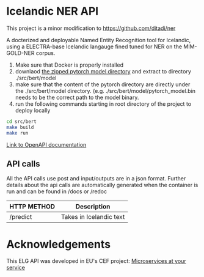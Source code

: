# Icelandic NER API 

This project is a minor modification to https://github.com/ditadi/ner

A docterized and deployable Named Entity Recognition tool for Icelandic, using a ELECTRA-base Icelandic langauge fined tuned for NER on the MIM-GOLD-NER corpus. 


1) Make sure that Docker is properly installed
2) downlaod [the zipped pytorch model directory](https://drive.google.com/file/d/1ymquVvgU1b5sDZRimVRZtEQ1-hAMlz_H/view?usp=sharing) and extract to directory ./src/bert/model
3) make sure that the content of the pytorch directory are directly under the ./src/bert/model directory. (e.g. ./src/bert/model/pytorch_model.bin needs to be the correct path to the model binary. 
4) run the following commands starting in root directory of the project to deploy locally

```bash
cd src/bert
make build
make run
```

[Link to OpenAPI documentation](https://app.swaggerhub.com/apis/asmundur10/icelandic-ner-electra/1.0.0)


## API calls
All the API calls use post and input/outputs are in a json format.
Further details about the api calls are automatically generated when the container is run and can be found in /docs or /redoc

| HTTP METHOD | Description |
| ----------- | --------------- |
| /predict | Takes in Icelandic text |

# Acknowledgements
This ELG API was developed in EU's CEF project: [Microservices at your service](https://www.lingsoft.fi/en/microservices-at-your-service-bridging-gap-between-nlp-research-and-industry)

